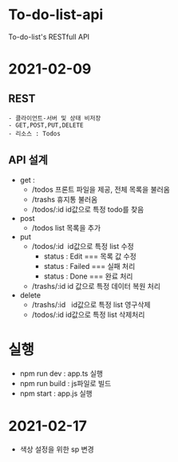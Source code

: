# To-do-list-api
To-do-list's RESTfull API

# 2021-02-09

## REST
    - 클라이언트-서버 및 상태 비저장
    - GET,POST,PUT,DELETE
    - 리소스 : Todos

## API 설계
- get : 
    - /todos	프론트 파일을 제공, 전체 목록을 불러옴
    - /trashs	휴지통 불러옴
    - /todos/:id id값으로 특정 todo를 찾음
- post
    - /todos	list 목록을 추가
- put
    - /todos/:id 	id값으로 특정 list 수정
        - status : Edit === 목록 값 수정
        - status : Failed === 실패 처리
        - status : Done === 완료 처리
    - /trashs/:id   id 값으로 특정 데이터 복원 처리
- delete
    - /trashs/:id   id값으로 특정 list 영구삭제
    - /todos/:id    id값으로 특정 list 삭제처리


# 실행

- npm run dev : app.ts 실행
- npm run build : js파일로 빌드
- npm start : app.js 실행

# 2021-02-17

- 색상 설정을 위한 sp 변경